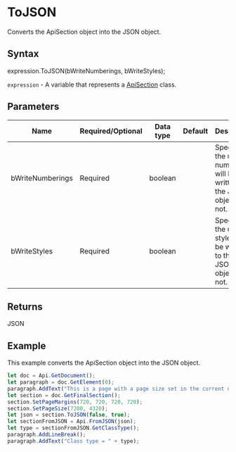 # ToJSON

Converts the ApiSection object into the JSON object.

## Syntax

expression.ToJSON(bWriteNumberings, bWriteStyles);

`expression` - A variable that represents a [ApiSection](../ApiSection.md) class.

## Parameters

| **Name** | **Required/Optional** | **Data type** | **Default** | **Description** |
| ------------- | ------------- | ------------- | ------------- | ------------- |
| bWriteNumberings | Required | boolean |  | Specifies if the used numberings will be written to the JSON object or not. |
| bWriteStyles | Required | boolean |  | Specifies if the used styles will be written to the JSON object or not. |

## Returns

JSON

## Example

This example converts the ApiSection object into the JSON object.

```javascript
let doc = Api.GetDocument();
let paragraph = doc.GetElement(0);
paragraph.AddText("This is a page with a page size set in the current document section.");
let section = doc.GetFinalSection();
section.SetPageMargins(720, 720, 720, 720);
section.SetPageSize(7200, 4320);
let json = section.ToJSON(false, true);
let sectionFromJSON = Api.FromJSON(json);
let type = sectionFromJSON.GetClassType();
paragraph.AddLineBreak();
paragraph.AddText("Class type = " + type);
```
